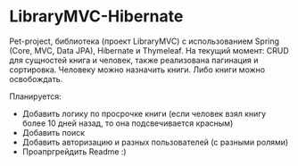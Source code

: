 # LibraryMVC-Hibernate
Pet-project, библиотека (проект LibraryMVC) с использованием Spring (Core, MVC, Data JPA), Hibernate и Thymeleaf.
На текущий момент: CRUD для сущностей книга и человек, также реализована пагинация и сортировка.
Человеку можно назначить книги. Либо книги можно освобождать.

Планируется:
- Добавить логику по просрочке книги (если человек взял книгу более 10 дней назад, то она подсвечивается красным)
- Добавить поиск
- Добавить авторизацию и разных пользователей (с разными ролями)
- Проапргрейдить Readme :)
